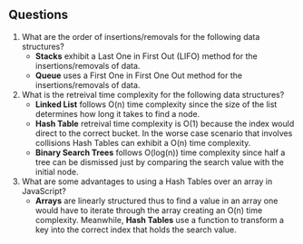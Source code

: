 ## Questions
1. What are the order of insertions/removals for the following data structures?
   - **Stacks** exhibit a Last One in First Out (LIFO) method for the insertions/removals of data.
   - **Queue** uses a First One in First One Out method for the insertions/removals of data.
2. What is the retreival time complexity for the following data structures?
   - **Linked List** follows O(n) time complexity since the size of the list determines how long it takes to find a node. 
   - **Hash Table** retreival time complexity is O(1) because the index would direct to the correct bucket. In the worse case scenario that involves collisions Hash Tables can exhibit a O(n) time complexity. 
   - **Binary Search Trees** follows O(log(n)) time complexity since half a tree can be dismissed just by comparing the search value with the initial node.
3. What are some advantages to using a Hash Tables over an array in JavaScript?
   - **Arrays** are linearly structured thus to find a value in an array one would have to iterate through the array creating an O(n) time complexity. Meanwhile, **Hash Tables** use a function to transform a key into the correct index that holds the search value.